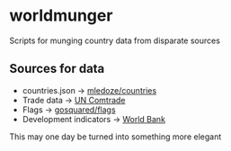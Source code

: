 # worldmunger
Scripts for munging country data from disparate sources

## Sources for data
- countries.json -> [mledoze/countries](https://github.com/mledoze/countries)
- Trade data    -> [UN Comtrade](http://comtrade.un.org/data/)
- Flags -> [gosquared/flags](https://github.com/gosquared/flags)
- Development indicators -> [World Bank](http://data.worldbank.org/)

This may one day be turned into something more elegant
